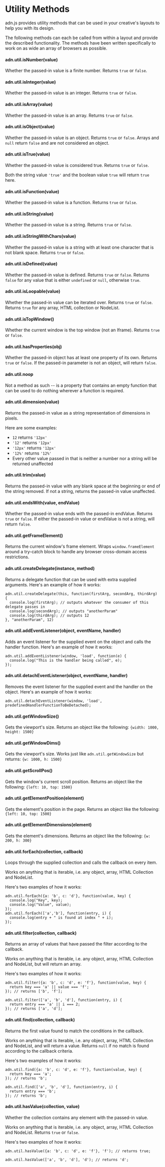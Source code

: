 # Utility Methods

adn.js provides utility methods that can be used in your creative's layouts to help you with its design.

The following methods can each be called from within a layout and provide the described functionality. The methods have been written specifically to work on as wide an array of browsers as possible.

#### adn.util.isNumber(value)
Whether the passed-in value is a finite number. Returns `true` or `false`.

#### adn.util.isInteger(value)
Whether the passed-in value is an integer. Returns `true` or `false`.

#### adn.util.isArray(value)
Whether the passed-in value is an array. Returns `true` or `false`.

#### adn.util.isObject(value)
Whether the passed-in value is an object. Returns `true` or `false`. Arrays and `null` return `false` and are not considered an object.

#### adn.util.isTrue(value)
Whether the passed-in value is considered true. Returns `true` or `false`.

Both the string value `'true'` and the boolean value `true` will return `true` here.

#### adn.util.isFunction(value)
Whether the passed-in value is a function. Returns `true` or `false`.

#### adn.util.isString(value)
Whether the passed-in value is a string. Returns `true` or `false`.

#### adn.util.isStringWithChars(value)
Whether the passed-in value is a string with at least one character that is not blank space. Returns `true` or `false`.

#### adn.util.isDefined(value)
Whether the passed-in value is defined. Returns `true` or `false`. Returns `false` for any value that is either `undefined` or `null`, otherwise `true`.

#### adn.util.isLoopable(value)
Whether the passed-in value can be iterated over. Returns `true` or `false`. Returns `true` for any array, HTML collection or NodeList.

#### adn.util.isTopWindow()
Whether the current window is the top window (not an Iframe). Returns `true` or `false`.

#### adn.util.hasProperties(obj)
Whether the passed-in object has at least one property of its own. Returns `true` or `false`. If the passed-in parameter is not an object, will return `false`.

#### adn.util.noop
Not a method as such -- is a property that contains an empty function that can be used to do nothing wherever a function is required.

#### adn.util.dimension(value)
Returns the passed-in value as a string representation of dimensions in pixels.

Here are some examples:

* `12` returns `'12px'`
* `'12'` returns `'12px'`
* `'12px'` returns `'12px'`
* `'12%'` returns `'12%'`
* Every other value passed in that is neither a number nor a string will be returned unaffected

#### adn.util.trim(value)
Returns the passed-in value with any blank space at the beginning or end of the string removed. If not a string, returns the passed-in value unaffected.

#### adn.util.endsWith(value, endValue)
Whether the passed-in value ends with the passed-in endValue. Returns `true` or `false`. If either the passed-in value or endValue is not a string, will return `false`.

#### adn.util.getFrameElement()
Returns the current window's frame element. Wraps `window.frameElement` around a try-catch block to handle any browser cross-domain access restrictions.

#### adn.util.createDelegate(instance, method)
Returns a delegate function that can be used with extra supplied arguments. Here's an example of how it works:

```
adn.util.createDelegate(this, function(firstArg, secondArg, thirdArg) {
  console.log(firstArg); // outputs whatever the consumer of this delegate passes in
  console.log(secondArg); // outputs "anotherParam"
  console.log(thirdArg); // outputs 12
}, "anotherParam", 12)
```

#### adn.util.addEventListener(object, eventName, handler)
Adds an event listener for the supplied event on the object and calls the handler function. Here's an example of how it works:

```
adn.util.addEventListener(window, 'load', function(e) {
  console.log("This is the handler being called", e);
});
```

#### adn.util.detachEventListener(object, eventName, handler)
Removes the event listener for the supplied event and the handler on the object. Here's an example of how it works:

```
adn.util.detachEventListener(window, 'load', predefinedHandlerFunctionToBeDetached);
```

#### adn.util.getWindowSize()
Gets the viewport's size. Returns an object like the following: `{width: 1000, height: 1500}`

#### adn.util.getWindowDims()
Gets the viewport's size. Works just like `adn.util.getWindowSize` but returns: `{w: 1000, h: 1500}`

#### adn.util.getScrollPos()
Gets the window's current scroll position. Returns an object like the following: `{left: 10, top: 1500}`

#### adn.util.getElementPosition(element)
Gets the element's position in the page. Returns an object like the following: `{left: 10, top: 1500}`

#### adn.util.getElementDimensions(element)
Gets the element's dimensions. Returns an object like the following: `{w: 200, h: 300}`

#### adn.util.forEach(collection, callback)
Loops through the supplied collection and calls the callback on every item.

Works on anything that is iterable, i.e. any object, array, HTML Collection and NodeList.

Here's two examples of how it works:

```
adn.util.forEach({a: 'b', c: 'd'}, function(value, key) {
  console.log("Key", key);
  console.log("Value", value);
});
adn.util.forEach(['a','b'], function(entry, i) {
  console.log(entry + " is found at index " + i);
});
```

#### adn.util.filter(collection, callback)
Returns an array of values that have passed the filter according to the callback.

Works on anything that is iterable, i.e. any object, array, HTML Collection and NodeList, but will return an array.
        
Here's two examples of how it works:

```
adn.util.filter({a: 'b', c: 'd', e: 'f'}, function(value, key) {
  return key === 'a' || value === 'f';
}); // returns ['b', 'f'];

adn.util.filter(['a', 'b', 'd'], function(entry, i) {
  return entry === 'a' || i === 2;
}); // returns ['a', 'd'];
```

#### adn.util.find(collection, callback)
Returns the first value found to match the conditions in the callback.

Works on anything that is iterable, i.e. any object, array, HTML Collection and NodeList, and will return a value. Returns `null` if no match is found according to the callback criteria.

Here's two examples of how it works:

```
adn.util.find({a: 'b', c: 'd', e: 'f'}, function(value, key) {
  return key === 'a';
}); // returns 'b';

adn.util.find(['a', 'b', 'd'], function(entry, i) {
  return entry === 'b';
}); // returns 'b';
```

#### adn.util.hasValue(collection, value)
Whether the collection contains any element with the passed-in value.

Works on anything that is iterable, i.e. any object, array, HTML Collection and NodeList. Returns `true` or `false`.

Here's two examples of how it works:
```
adn.util.hasValue({a: 'b', c: 'd', e: 'f'}, 'f'); // returns true;

adn.util.hasValue(['a', 'b', 'd'], 'd'); // returns 'd';
```
